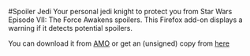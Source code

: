 #Spoiler Jedi
Your personal jedi knight to protect you from Star Wars Episode VII: The Force Awakens spoilers. This Firefox add-on displays a warning if it detects potential spoilers.

You can download it from [AMO](https://addons.mozilla.org/en-US/firefox/addon/spoiler_jedi) or
get an (unsigned) copy from [here](https://www.dropbox.com/s/kcu0iqkduj8ao2c/%40spoiler_jedi-1.0.0.xpi?dl=0)
